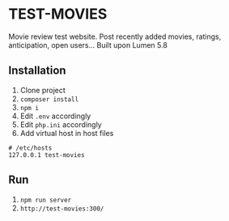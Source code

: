 # TEST-MOVIES
Movie review test website.
Post recently added movies, ratings, anticipation, open users...
Built upon Lumen 5.8

## Installation
1. Clone project
2. `composer install`
3. `npm i`
4. Edit `.env` accordingly
5. Edit `php.ini` accordingly
6. Add virtual host in host files

```
# /etc/hosts
127.0.0.1 test-movies
```

## Run
1. `npm run server`
2. `http://test-movies:300/`
